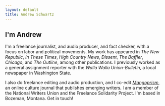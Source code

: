 ```yaml
---
layout: default
title: Andrew Schwartz
---
```



## I'm Andrew

I'm a freelance journalist, and audio producer, and fact checker, with a focus on labor and political movements. My work has appeared in *The New Republic*, *In These Times*, *High Country News*, *Dissent*, *The Baffler*, *Chicago*, and *The Outline*, among other publications. I previously worked as a general assignment reporter with the *Walla Walla Union-Bulletin,* a local newspaper in Washington State.

I also do freelance editing and audio production, and I co-edit *[Mangoprism](https://mangoprism.com/)*, an online culture journal that publishes emerging writers. I am a member of the National Writers Union and the Freelance Solidarity Project. I'm based in Bozeman, Montana. Get in touch!

